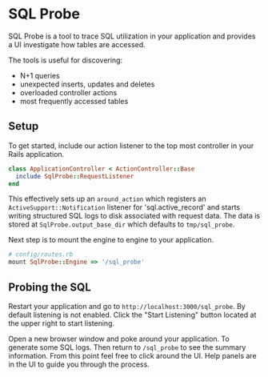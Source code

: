 # SQL Probe

SQL Probe is a tool to trace SQL utilization in your application
and provides a UI investigate how tables are accessed.

The tools is useful for discovering:
- N+1 queries
- unexpected inserts, updates and deletes
- overloaded controller actions
- most frequently accessed tables

## Setup

To get started, include our action listener to the top most controller
in your Rails application.

```ruby
class ApplicationController < ActionController::Base 
  include SqlProbe::RequestListener
end
```

This effectively sets up an `around_action` which registers an
`ActiveSupport::Notification` listener for 'sql.active_record' and starts
writing structured SQL logs to disk associated with request data. The data is
stored at `SqlProbe.output_base_dir` which defaults to `tmp/sql_probe`.

Next step is to mount the engine to engine to your application.

```ruby
# config/routes.rb
mount SqlProbe::Engine => '/sql_probe'
```

## Probing the SQL

Restart your application and go to `http://localhost:3000/sql_probe`.
By default listening is not enabled. Click the "Start Listening" button located
at the upper right to start listening.

Open a new browser window and poke around your application. To generate some SQL
logs. Then return to `/sql_probe` to see the summary information. From this
point feel free to click around the UI. Help panels are in the UI to guide you
through the process.

